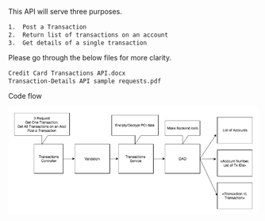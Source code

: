 This API will serve three purposes.

    1.	Post a Transaction
    2.	Return list of transactions on an account
    3.	Get details of a single transaction

Please go through the below files for more clarity.

    Credit Card Transactions API.docx
    Transaction-Details API sample requests.pdf
    
Code flow

![alt text](https://github.com/rohanvijay/transaction-service-api/blob/master/Transaction%20Details%20code%20flow.png)
